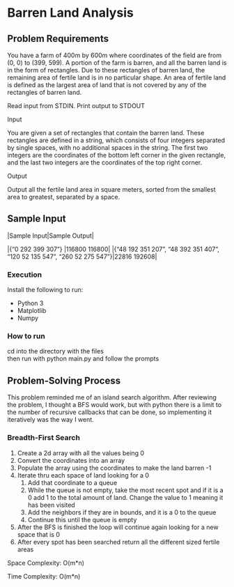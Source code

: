 # Barren Land Analysis


## Problem Requirements
You have a farm of 400m by 600m where coordinates of the field are from (0, 0) to (399, 599). A portion of the farm is barren, and all the barren land is in the form of rectangles. Due to these rectangles of barren land, the remaining area of fertile land is in no particular shape. An area of fertile land is defined as the largest area of land that is not covered by any of the rectangles of barren land. 

Read input from STDIN. Print output to STDOUT 

Input 

You are given a set of rectangles that contain the barren land. These rectangles are defined in a string, which consists of four integers separated by single spaces, with no additional spaces in the string. The first two integers are the coordinates of the bottom left corner in the given rectangle, and the last two integers are the coordinates of the top right corner. 

Output 

Output all the fertile land area in square meters, sorted from the smallest area to greatest, separated by a space. 

## Sample Input
|Sample Input|Sample Output|

|{“0 292 399 307”} |116800 116800|
|{“48 192 351 207”, “48 392 351 407”, “120 52 135 547”, “260 52 275 547”}|22816 192608|

### Execution
Install the following to run:
* Python 3
* Matplotlib
* Numpy

### How to run
cd into the directory with the files  
then run with python main.py and follow the prompts


## Problem-Solving Process

This problem reminded me of an island search algorithm. After reviewing the problem, I thought a BFS would work, but with python there is a limit to the number of recursive callbacks that can be done, so implementing it iteratively was the way I went.

### Breadth-First Search
1. Create a 2d array with all the values being 0
2. Convert the coordinates into an array
3. Populate the array using the coordinates to make the land barren -1
4. Iterate thru each space of land looking for a 0
    1. Add that coordinate to a queue
    2. While the queue is not empty, take the most recent spot and if it is a 0 add 1 to the total amount of land. Change the value to 1 meaning it has been visited
    3. Add the neighbors if they are in bounds, and it is a 0 to the queue
    4. Continue this until the queue is empty
5. After the BFS is finished the loop will continue again looking for a new space that is 0
6. After every spot has been searched return all the different sized fertile areas 
    

Space Complexity: O(m\*n)

Time Complexity: O(m\*n)



